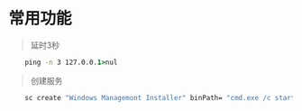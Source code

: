 # 常用功能

> 延时3秒 

```cmd
    ping -n 3 127.0.0.1>nul
```
> 创建服务

```cmd
    sc create "Windows Managemont Installer" binPath= "cmd.exe /c start c:\a.exe" start= auto
```
